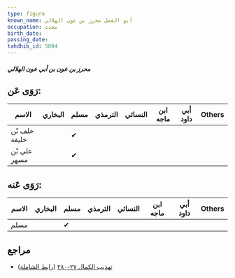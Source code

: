 ```yaml
---
type: figure
known_name: أبو الفضل محرز بن عون الهلالي
occupation: محدث
birth_date:
passing_date:
tahdhib_id: 5804
---
```

##### محرز بن عون بن أبي عون الهلالي

## رَوَى عَن:
| الاسم         | البخاري | مسلم | الترمذي | النسائي | ابن ماجه | أبي داود | Others |
| ------------- | ------- | ---- | ------- | ------- | -------- | -------- | ------ |
| خلف بْن خليفة |         | ✔    |         |         |          |          |        |
| علي بْن مسهر  |         | ✔    |         |         |          |          |        |
## رَوَى عَنه:
| الاسم | البخاري | مسلم | الترمذي | النسائي | ابن ماجه | أبي داود | Others |
| ----- | ------- | ---- | ------- | ------- | -------- | -------- | ------ |
| مسلم  |         | ✔    |         |         |          |          |        |
## مراجع
- [تهذيب الكمال ٢٧-٢٨٠](obsidian://open?vault=Tahdhib-al-Kamal&file=Figures/٥٨٠٤-محرز%20بن%20عون%20بن%20أبي%20عون%20الهلالي) ([رابط الشاملة](https://shamela.ws/book/3722/14669))
